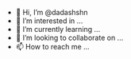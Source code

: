 - 👋 Hi, I’m @dadashshn
- 👀 I’m interested in ...
- 🌱 I’m currently learning ...
- 💞️ I’m looking to collaborate on ...
- 📫 How to reach me ...

<!---
dadashshn/dadashshn is a ✨ special ✨ repository because its `README.md` (this file) appears on your GitHub profile.
You can click the Preview link to take a look at your changes.
--->
